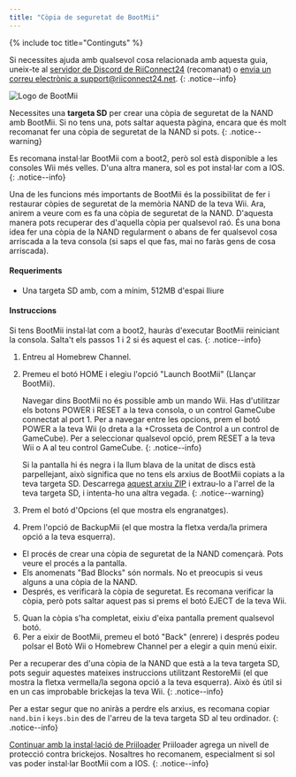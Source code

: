 ```yaml
---
title: "Còpia de seguretat de BootMii"
---
```


{% include toc title="Continguts" %}

Si necessites ajuda amb qualsevol cosa relacionada amb aquesta guia, uneix-te al [servidor de Discord de RiiConnect24](https://discord.gg/rc24) (recomanat) o [envia un correu electrònic a support@riiconnect24.net](mailto:support@riiconnect24.net).
{: .notice--info}

![Logo de BootMii](/images/bootmii.png)

Necessites una **targeta SD** per crear una còpia de seguretat de la NAND amb BootMii. Si no tens una, pots saltar aquesta pàgina, encara que és molt recomanat fer una còpia de seguretat de la NAND si pots.
{: .notice--warning}

Es recomana instal·lar BootMii com a boot2, però sol està disponible a les consoles Wii més velles. D'una altra manera, sol es pot instal·lar com a IOS.
{: .notice--info}

Una de les funcions més importants de BootMii és la possibilitat de fer i restaurar còpies de seguretat de la memòria NAND de la teva Wii. Ara, anirem a veure com es fa una còpia de seguretat de la NAND. D'aquesta manera pots recuperar des d'aquella còpia per qualsevol raó. És una bona idea fer una còpia de la NAND regularment o abans de fer qualsevol cosa arriscada a la teva consola (si saps el que fas, mai no faràs gens de cosa arriscada).

#### Requeriments
* Una targeta SD amb, com a mínim, 512MB d'espai lliure

#### Instruccions
Si tens BootMii instal·lat com a boot2, hauràs d'executar BootMii reiniciant la consola. Salta't els passos 1 i 2 si és aquest el cas.
{: .notice--info}
1. Entreu al Homebrew Channel.
2. Premeu el botó HOME i elegiu l'opció "Launch BootMii" (Llançar BootMii).

    Navegar dins BootMii no és possible amb un mando Wii. Has d'utilitzar els botons POWER i RESET a la teva consola, o un control GameCube connectat al port 1. Per a navegar entre les opcions, prem el botó POWER a la teva Wii (o dreta a la +Crosseta de Control a un control de GameCube). Per a seleccionar qualsevol opció, prem RESET a la teva Wii o A al teu control GameCube.
    {: .notice--info}


    Si la pantalla hi és negra i la llum blava de la unitat de discs està parpellejant, això significa que no tens els arxius de BootMii copiats a la teva targeta SD. Descarrega [aquest arxiu ZIP](https://static.hackmii.com/bootmii_sd_files.zip) i extrau-lo a l'arrel de la teva targeta SD, i intenta-ho una altra vegada.
    {: .notice--warning}

3. Prem el botó d'Opcions (el que mostra els engranatges).
4. Prem l'opció de BackupMii (el que mostra la fletxa verda/la primera opció a la teva esquerra).
- El procés de crear una còpia de seguretat de la NAND començarà. Pots veure el procés a la pantalla.
- Els anomenats "Bad Blocks" són normals. No et preocupis si veus alguns a una còpia de la NAND.
- Després, es verificarà la còpia de seguretat. Es recomana verificar la còpia, però pots saltar aquest pas si prems el botó EJECT de la teva Wii.
5. Quan la còpia s'ha completat, eixiu d'eixa pantalla prement qualsevol botó.
6. Per a eixir de BootMii, premeu el botó "Back" (enrere) i després podeu polsar el Botò Wii o Homebrew Channel per a elegir a quin menú eixir.

Per a recuperar des d'una còpia de la NAND que està a la teva targeta SD, pots seguir aquestes mateixes instruccions utilitzant RestoreMii (el que mostra la fletxa vermella/la segona opció a la teva esquerra). Això és útil si en un cas improbable brickejas la teva Wii.
{: .notice--info}

Per a estar segur que no aniràs a perdre els arxius, es recomana copiar `nand.bin` i `keys.bin` des de l'arreu de la teva targeta SD al teu ordinador.
{: .notice--info}

[Continuar amb la instal·lació de Priiloader](priiloader) Priiloader agrega un nivell de protecció contra brickejos. Nosaltres ho recomanem, especialment si sol vas poder instal·lar BootMii com a IOS.
{: .notice--info}
